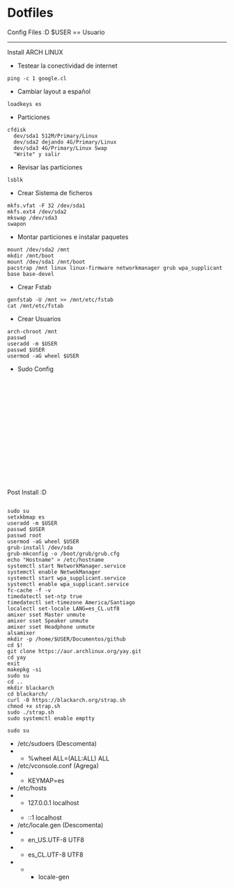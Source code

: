 # Dotfiles
Config Files :D
$USER == Usuario

---
Install ARCH LINUX

- Testear la conectividad de internet
```
ping -c 1 google.cl
``` 

- Cambiar layout a español
```
loadkeys es
```

- Particiones
```
cfdisk
  dev/sda1 512M/Primary/Linux
  dev/sda2 dejando 4G/Primary/Linux
  dev/sda3 4G/Primary/Linux Swap
  "Write" y salir
```

- Revisar las particiones
```
lsblk
```

- Crear Sistema de ficheros
```
mkfs.vfat -F 32 /dev/sda1
mkfs.ext4 /dev/sda2
mkswap /dev/sda3
swapon
```

- Montar particiones e instalar paquetes
```
mount /dev/sda2 /mnt
mkdir /mnt/boot
mount /dev/sda1 /mnt/boot
pacstrap /mnt linux linux-firmware networkmanager grub wpa_supplicant base base-devel
```

- Crear Fstab
```
genfstab -U /mnt >> /mnt/etc/fstab
cat /mnt/etc/fstab
```

- Crear Usuarios
```
arch-chroot /mnt
passwd
useradd -m $USER
passwd $USER
usermod -aG wheel $USER
```

- Sudo Config
```


















```
Post Install :D
```

sudo su
setxkbmap es
useradd -m $USER
passwd $USER
passwd root
usermod -aG wheel $USER
grub-install /dev/sda
grub-mkconfig -o /boot/grub/grub.cfg
echo "Hostname" > /etc/hostname
systemctl start NetworkManager.service
systemctl enable NetwokManager
systemctl start wpa_supplicant.service
systemctl enable wpa_supplicant.service
fc-cache -f -v
timedatectl set-ntp true
timedatectl set-timezone America/Santiago
localectl set-locale LANG=es_CL.utf8
amixer sset Master unmute
amixer sset Speaker unmute
amixer sset Headphone unmute
alsamixer
mkdir -p /home/$USER/Documentos/github
cd $!
git clone https://aur.archlinux.org/yay.git
cd yay
exit
makepkg -si
sudo su
cd ..
mkdir blackarch
cd blackarch/
curl -0 https://blackarch.org/strap.sh
chmod +x strap.sh
sudo ./strap.sh
sudo systemctl enable emptty
```
```
sudo su
```
- /etc/sudoers (Descomenta)
- - %wheel ALL=(ALL:ALL) ALL
- /etc/vconsole.conf (Agrega)
- - KEYMAP=es
- /etc/hosts
- - 127.0.0.1 localhost
- - ::1 localhost
- /etc/locale.gen (Descomenta)
- - en_US.UTF-8 UTF8
- - es_CL.UTF-8 UTF8
- - - locale-gen
